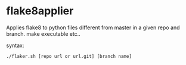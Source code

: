 # flake8applier
Applies flake8 to python files different from master in a given repo and branch.
make executable etc..

syntax:
```
./flaker.sh [repo url or url.git] [branch name]
```
